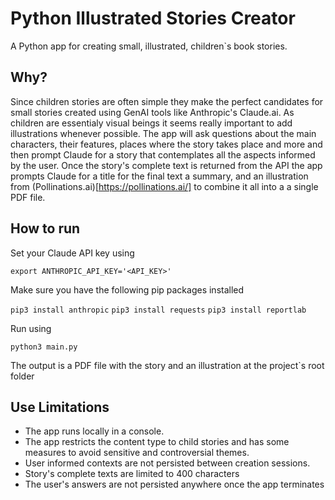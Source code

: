 # Python Illustrated Stories Creator
A Python app for creating small, illustrated, children`s book stories.

## Why?
Since children stories are often simple they make the perfect candidates for small stories created using GenAI tools like Anthropic's Claude.ai. As children are essentialy visual beings it seems really important to add illustrations whenever possible.
The app will ask questions about the main characters, their features, places where the story takes place and more and then prompt Claude for a story that contemplates all the aspects informed by the user. Once the story's complete text is returned from the API the app prompts Claude for a title for the final text a summary, and an illustration from (Pollinations.ai)[https://pollinations.ai/] to combine it all into a a single PDF file.

## How to run

Set your Claude API key using

`export ANTHROPIC_API_KEY='<API_KEY>'`

Make sure you have the following pip packages installed

`pip3 install anthropic`
`pip3 install requests`
`pip3 install reportlab`

Run using

`python3 main.py`

The output is a PDF file with the story and an illustration at the project`s root folder

## Use Limitations

- The app runs locally in a console.
- The app restricts the content type to child stories and has some measures to avoid sensitive and controversial themes.
- User informed contexts are not persisted between creation sessions.
- Story's complete texts are limited to 400 characters
- The user's answers are not persisted anywhere once the app terminates

